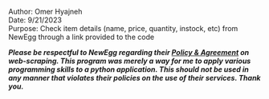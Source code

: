 Author: Omer Hyajneh\
Date: 9/21/2023\
Purpose: Check item details (name, price, quantity, instock, etc) from NewEgg through a link provided to the code

***Please be respectful to NewEgg regarding their [Policy & Agreement](https://kb.newegg.com/knowledge-base/policy-agreement/) on web-scraping. This program was merely a way for me to apply various programming skills to a python application. This should not be used in any manner that violates their policies on the use of their services. Thank you.***
